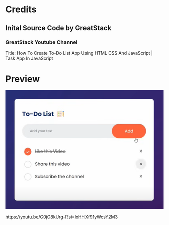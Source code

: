 # Credits

## Inital Source Code by GreatStack
### GreatStack Youtube Channel
Title: How To Create To-Do List App Using HTML CSS And JavaScript | Task App In JavaScript

# Preview
![alt text](images/image.png)

https://youtu.be/G0jO8kUrg-I?si=lxHHXf91yWcsY2M3